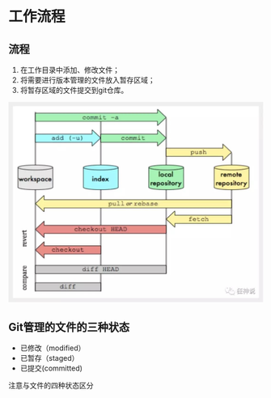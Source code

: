 # 工作流程

## 流程

1. 在工作目录中添加、修改文件；
2. 将需要进行版本管理的文件放入暂存区域；
3. 将暂存区域的文件提交到git仓库。

![procedure.jpg](procedure.jpg)

## Git管理的文件的三种状态

- 已修改（modified）
- 已暂存（staged）
- 已提交(committed)

注意与文件的四种状态区分
